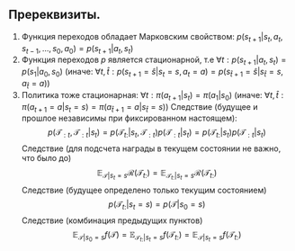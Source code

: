 ## Пререквизиты.
1. Функция переходов обладает Марковским свойством: $p(s_{t+1} | s_t, a_t, s_{t - 1}, ..., s_0, a_0) = p(s_{t + 1} | a_t, s_t)$ 
2. Функция переходов $p$ является стационарной, т.е $\forall t: p(s_{t+1}|a_t, s_t) = p(s_1 | a_0, s_0)$ (иначе: $\forall t,\hat t: p(s_{t+1} = \hat s | s_t = s, a_t=a) = p(s_{\hat t+1} = \hat s | s_{\hat t} = s, a_{\hat t}=a)$)
3. Политика тоже стационарная: $\forall t: \pi(a_{t+1} | s_t) = \pi(a_1 | s_0)$ (иначе: $\forall t, \hat t: \pi(a_{t+1} = a| s_t = s) = \pi(a_{\hat t + 1} = a| s_{\hat t} = s)$)
Следствие (будущее и прошлое независимы при фиксированном настоящем):
$$p(\mathcal{T}_{:t},\mathcal{T}_{:t} | s_t) = p(\mathcal{T}_{t:} | s_t, \mathcal{T}_{:t})p(\mathcal{T}_{:t} | s_t) = p(\mathcal{T}_{t:} | s_t) p(\mathcal{T}_{:t} | s_t)$$ Следствие (для подсчета награды в текущем состоянии не важно, что было до)
$$\mathbb{E}_{\mathcal{T}|s_t=s}\mathcal{R}(\mathcal{T}_{t:}) = \mathbb{E}_{\mathcal{T}_{t:}|s_t=s}\mathcal{R}(\mathcal{T}_{t:})$$
Следствие (будущее определено только текущим состоянием)
$$p(\mathcal{T}_{t:} | s_t=s) = p(\mathcal{T} | s_0 = s)$$
Следствие (комбинация предыдущих пунктов)
$$\mathbb{E}_{\mathcal{T} | s_0 = s}f(\mathcal{T}) = \mathbb{E}_{\mathcal{T}_{t:} | s_t = s}f(\mathcal{T}_{t:}) = \mathbb{E}_{\mathcal{T}|s_t=s}f(\mathcal{T}_{t:})$$
